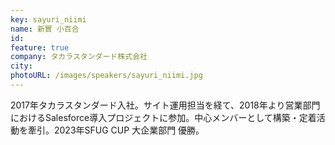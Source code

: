 ```yaml
---
key: sayuri_niimi
name: 新實 小百合
id: 
feature: true
company: タカラスタンダード株式会社
city: 
photoURL: /images/speakers/sayuri_niimi.jpg
---
```

2017年タカラスタンダード入社。サイト運用担当を経て、2018年より営業部門におけるSalesforce導入プロジェクトに参加。中心メンバーとして構築・定着活動を牽引。2023年SFUG CUP 大企業部門 優勝。